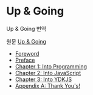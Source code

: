 # Up &amp; Going

Up &amp; Going 번역  


원문 [Up &amp; Going](https://github.com/getify/You-Dont-Know-JS/tree/master/up%20%26%20going)

* [Foreword](01_Foreword)
* [Preface](02_Preface)
* [Chapter 1: Into Programming](03_Into_Programming)
* [Chapter 2: Into JavaScript](04_Into_JavaScript)
* [Chapter 3: Into YDKJS](05_Into_YDKJS)
* [Appendix A: Thank You's!](06_Appendix)
